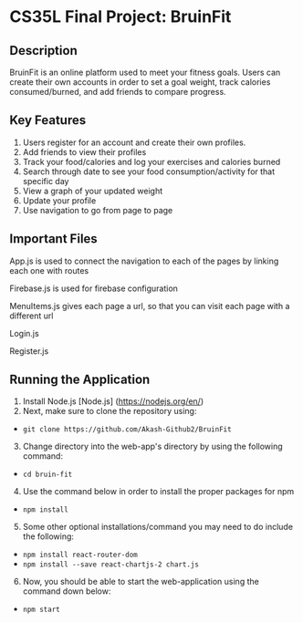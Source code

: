 # CS35L Final Project: BruinFit

## Description

BruinFit is an online platform used to meet your fitness goals. Users can create their own accounts in order to set a goal weight, track calories consumed/burned, and add friends to compare progress. 

## Key Features

1. Users register for an account and create their own profiles. 
2. Add friends to view their profiles
3. Track your food/calories and log your exercises and calories burned 
4. Search through date to see your food consumption/activity for that specific day 
5. View a graph of your updated weight
6. Update your profile
7. Use navigation to go from page to page

## Important Files

App.js is used to connect the navigation to each of the pages by linking each one with routes

Firebase.js is used for firebase configuration

MenuItems.js gives each page a url, so that you can visit each page with a different url 

Login.js

Register.js

## Running the Application 
1. Install Node.js [Node.js] (https://nodejs.org/en/) 
2. Next, make sure to clone the repository using: 
* ```git clone https://github.com/Akash-Github2/BruinFit```
3. Change directory into the web-app's directory by using the following command: 
* ```cd bruin-fit```
4. Use the command below in order to install the proper packages for npm 
* ```npm install```
5. Some other optional installations/command you may need to do include the following: 
* ```npm install react-router-dom```
* ```npm install --save react-chartjs-2 chart.js```
6. Now, you should be able to start the web-application using the command down below: 
* ```npm start```
   
